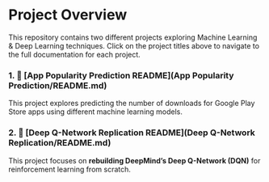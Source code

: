 # Project Overview

This repository contains two different projects exploring Machine Learning & Deep Learning techniques.
Click on the project titles above to navigate to the full documentation for each project.

### 1. 📁 [App Popularity Prediction README](App Popularity Prediction/README.md)
This project explores predicting the number of downloads for Google Play Store apps using different machine learning models.

### 2. 📁 [Deep Q-Network Replication README](Deep Q-Network Replication/README.md)
This project focuses on **rebuilding DeepMind’s Deep Q-Network (DQN)** for reinforcement learning from scratch.